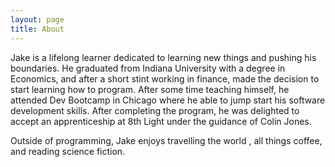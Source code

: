 ```yaml
---
layout: page
title: About
---
```

Jake is a lifelong learner dedicated to learning new things and pushing his
boundaries. He graduated from Indiana University with a degree in Economics, and
after a short stint working in finance, made the decision to start learning how
to program. After some time teaching himself, he attended Dev Bootcamp in
Chicago where he able to jump start his software development skills. After
completing the program, he was delighted to accept an apprenticeship at 8th
Light under the guidance of Colin Jones. 

Outside of programming, Jake enjoys travelling the world , all things coffee,
and reading science fiction.

